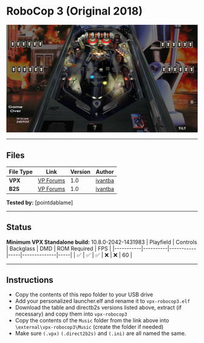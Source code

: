 # RoboCop 3 (Original 2018)

![Table Preview](../../images/vpx-robocop3-preview.jpg?raw=true)

---

## Files
| File Type | Link | Version | Author | 
|-----------|--------|----------|--------------|
| **VPX** | [VP Forums](https://www.vpforums.org/index.php?app=downloads&showfile=13947) | 1.0 | [ivantba](https://www.vpforums.org/index.php?showuser=123858) |
| **B2S** | [VP Forums](https://www.vpforums.org/index.php?app=downloads&showfile=14312) | 1.0 | [ivantba](https://www.vpforums.org/index.php?showuser=123858) |

**Tested by:** [pointdablame]

---

## Status 
**Minimum VPX Standalone build:** 10.8.0-2042-1431983
| Playfield | Controls | Backglass | DMD | ROM Required | FPS | 
|-----------|----------|-----------|-----|--------------|-----|
| :white_check_mark: | :white_check_mark: | :white_check_mark: | :x: | :x: | 60 |

---

## Instructions

- Copy the contents of this repo folder to your USB drive
- Add your personalized launcher.elf and rename it to `vpx-robocop3.elf`
- Download the table and directb2s versions listed above, extract (if necessary) and copy them into `vpx-robocop3`
- Copy the contents of the `Music` folder from the link above into `\external\vpx-robocop3\Music` (create the folder if needed)
- Make sure `(.vpx)` `(.direct2b2s)` and `(.ini)` are all named the same.
